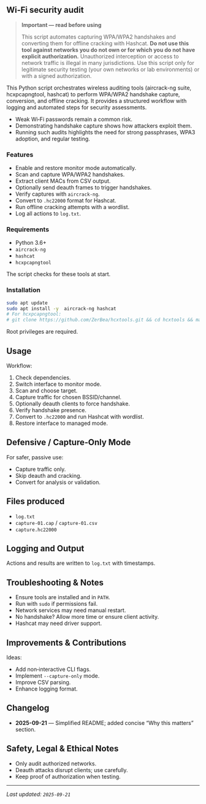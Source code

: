 ## Wi‑Fi security audit

> **Important — read before using**
>
> This script automates capturing WPA/WPA2 handshakes and converting them for offline cracking with Hashcat. **Do not use this tool against networks you do not own or for which you do not have explicit authorization.** Unauthorized interception or access to network traffic is illegal in many jurisdictions. Use this script only for legitimate security testing (your own networks or lab environments) or with a signed authorization.
> 

This Python script orchestrates wireless auditing tools (aircrack-ng suite, hcxpcapngtool, hashcat) to perform WPA/WPA2 handshake capture, conversion, and offline cracking. It provides a structured workflow with logging and automated steps for security assessments.

* Weak Wi‑Fi passwords remain a common risk.
* Demonstrating handshake capture shows how attackers exploit them.
* Running such audits highlights the need for strong passphrases, WPA3 adoption, and regular testing.

### Features

* Enable and restore monitor mode automatically.
* Scan and capture WPA/WPA2 handshakes.
* Extract client MACs from CSV output.
* Optionally send deauth frames to trigger handshakes.
* Verify captures with `aircrack-ng`.
* Convert to `.hc22000` format for Hashcat.
* Run offline cracking attempts with a wordlist.
* Log all actions to `log.txt`.

### Requirements

* Python 3.6+
* `aircrack-ng`
* `hashcat`
* `hcxpcapngtool`

The script checks for these tools at start.

### Installation

```bash
sudo apt update
sudo apt install -y  aircrack-ng hashcat
# For hcxpcapngtool:
# git clone https://github.com/ZerBea/hcxtools.git && cd hcxtools && make && sudo make install
```

Root privileges are required.

## Usage

Workflow:

1. Check dependencies.
2. Switch interface to monitor mode.
3. Scan and choose target.
4. Capture traffic for chosen BSSID/channel.
5. Optionally deauth clients to force handshake.
6. Verify handshake presence.
7. Convert to `.hc22000` and run Hashcat with wordlist.
8. Restore interface to managed mode.

## Defensive / Capture‑Only Mode

For safer, passive use:

* Capture traffic only.
* Skip deauth and cracking.
* Convert for analysis or validation.

## Files produced

* `log.txt`
* `capture-01.cap` / `capture-01.csv`
* `capture.hc22000`

## Logging and Output

Actions and results are written to `log.txt` with timestamps.

## Troubleshooting & Notes

* Ensure tools are installed and in `PATH`.
* Run with `sudo` if permissions fail.
* Network services may need manual restart.
* No handshake? Allow more time or ensure client activity.
* Hashcat may need driver support.

## Improvements & Contributions

Ideas:

* Add non‑interactive CLI flags.
* Implement `--capture-only` mode.
* Improve CSV parsing.
* Enhance logging format.

## Changelog

* **2025-09-21** — Simplified README; added concise “Why this matters” section.

## Safety, Legal & Ethical Notes

* Only audit authorized networks.
* Deauth attacks disrupt clients; use carefully.
* Keep proof of authorization when testing.

---

*Last updated: `2025-09-21`*
